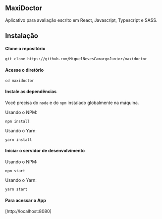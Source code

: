 ## MaxiDoctor

Aplicativo para avaliação escrito em React, Javascript, Typescript e SASS.

## Instalação

#### Clone o repositório  


`git clone https://github.com/MiguelNevesCamargoJunior/maxidoctor`


#### Acesse o diretório


`cd maxidoctor`

#### Instale as dependências 

Você precisa do `node` e do `npm` instalado globalmente na máquina.


Usando o NPM:

`npm install`  

Usando o Yarn:

`yarn install`  

#### Iniciar o servidor de desenvolvimento 

Usando o NPM:

`npm start`  

Usando o Yarn:

`yarn start`

#### Para acessar o App 

[http://localhost:8080] 

